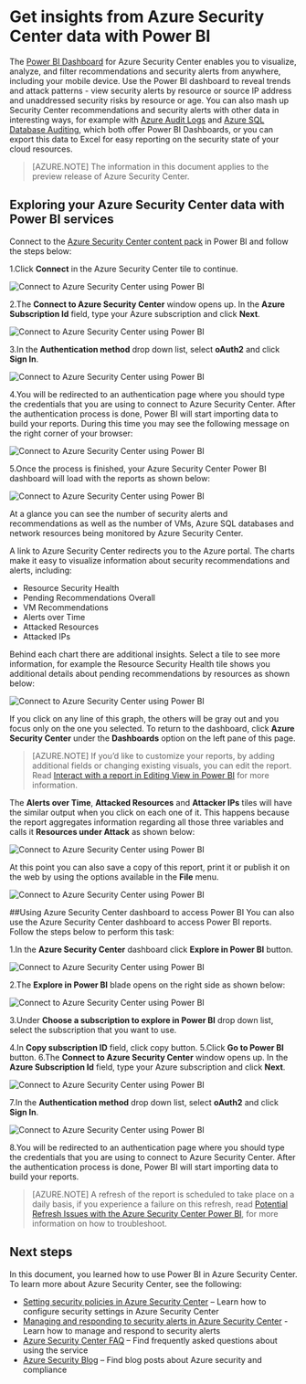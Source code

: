 <properties
   pageTitle="Get insights from Azure Security Center data with Power BI| Microsoft Azure"
   description="The Azure Security Center Power BI content pack makes it easy to find  security alerts, recommendations, attacked resources and trends, based on a dataset that has been created for your reporting."
   services="security-center"
   documentationCenter="na"
   authors="YuriDio"
   manager="swadhwa"
   editor=""/>

<tags
   ms.service="security-center"
   ms.devlang="na"
   ms.topic="hero-article"
   ms.tgt_pltfrm="na"
   ms.workload="na"
   ms.date="04/11/2016"
   ms.author="yurid"/>

# Get insights from Azure Security Center data with Power BI
The [Power BI Dashboard](http://aka.ms/azure-security-center-power-bi) for Azure Security Center enables you to visualize, analyze, and filter recommendations and security alerts from anywhere, including your mobile device. Use the Power BI dashboard to reveal trends and attack patterns - view security alerts by resource or source IP address and unaddressed security risks by resource or age. You can also mash up Security Center recommendations and security alerts with other data in interesting ways, for example with [Azure Audit Logs](https://powerbi.microsoft.com/blog/monitor-azure-audit-logs-with-power-bi/) and [Azure SQL Database Auditing](https://powerbi.microsoft.com/blog/monitor-your-azure-sql-database-auditing-activity-with-power-bi/), which both offer Power BI Dashboards, or you can export this data to Excel for easy reporting on the security state of your cloud resources.

> [AZURE.NOTE] The information in this document applies to the preview release of Azure Security Center.

## Exploring your Azure Security Center data with Power BI services
Connect to the [Azure Security Center content pack](https://app.powerbi.com/groups/me/getdata/services/azure-security-center) in Power BI and follow the steps below:

1.Click **Connect** in the Azure Security Center tile to continue.

![Connect to Azure Security Center using Power BI](./media/security-center-powerbi/security-center-powerbi-fig1.png)

2.The **Connect to Azure Security Center** window opens up. In the **Azure Subscription Id** field, type your Azure subscription and click **Next**.

![Connect to Azure Security Center using Power BI](./media/security-center-powerbi/security-center-powerbi-fig2.png)

3.In the **Authentication method** drop down list, select **oAuth2** and click **Sign In**.

![Connect to Azure Security Center using Power BI](./media/security-center-powerbi/security-center-powerbi-fig3.png)

4.You will be redirected to an authentication page where you should type the credentials that you are using to connect to Azure Security Center. After the authentication process is done, Power BI will start importing data to build your reports. During this time you may see the following message on the right corner of your browser:

![Connect to Azure Security Center using Power BI](./media/security-center-powerbi/security-center-powerbi-fig4.png)

5.Once the process is finished, your Azure Security Center Power BI dashboard will load with the reports as shown below:

![Connect to Azure Security Center using Power BI](./media/security-center-powerbi/security-center-powerbi-fig5.png)

At a glance you can see the number of security alerts and recommendations as well as the number of VMs, Azure SQL databases and network resources being monitored by Azure Security Center. 

A link to Azure Security Center redirects you to the Azure portal. The charts make it easy to visualize information about security recommendations and alerts, including: 

- Resource Security Health
- Pending Recommendations Overall
- VM Recommendations
- Alerts over Time
- Attacked Resources
- Attacked IPs

Behind each chart there are additional insights. Select a tile to see more information, for example the Resource Security Health tile shows you additional details about pending recommendations by resources as shown below:

![Connect to Azure Security Center using Power BI](./media/security-center-powerbi/security-center-powerbi-fig6.png)

If you click on any line of this graph, the others will be gray out and you focus only on the one you selected. To return to the dashboard, click **Azure Security Center** under the **Dashboards** option on the left pane of this page. 

> [AZURE.NOTE] If you’d like to customize your reports, by adding additional fields or changing existing visuals, you can edit the report. Read [Interact with a report in Editing View in Power BI](https://powerbi.microsoft.com/documentation/powerbi-service-interact-with-a-report-in-editing-view/) for more information.

The **Alerts over Time**, **Attacked Resources** and **Attacker IPs** tiles will have the similar output when you click on each one of it. This happens because the report aggregates information regarding all those three variables and calls it **Resources under Attack** as shown below:

![Connect to Azure Security Center using Power BI](./media/security-center-powerbi/security-center-powerbi-fig7.png)

At this point you can also save a copy of this report, print it or publish it on the web by using the options available in the **File** menu.

![Connect to Azure Security Center using Power BI](./media/security-center-powerbi/security-center-powerbi-fig8.png)


##Using Azure Security Center dashboard to access Power BI
You can also use the Azure Security Center dashboard to access Power BI reports. Follow the steps below to perform this task: 

1.In the **Azure Security Center** dashboard click **Explore in Power BI** button.

![Connect to Azure Security Center using Power BI](./media/security-center-powerbi/security-center-powerbi-fig9-new.png) 

2.The **Explore in Power BI** blade opens on the right side as shown below:

![Connect to Azure Security Center using Power BI](./media/security-center-powerbi/security-center-powerbi-fig10-1.png)

3.Under **Choose a subscription to explore in Power BI** drop down list, select the subscription that you want to use.

4.In **Copy subscription ID** field, click copy button.
5.Click **Go to Power BI** button.
6.The **Connect to Azure Security Center** window opens up. In the **Azure Subscription Id** field, type your Azure subscription and click **Next**.

![Connect to Azure Security Center using Power BI](./media/security-center-powerbi/security-center-powerbi-fig2.png)

7.In the **Authentication method** drop down list, select **oAuth2** and click **Sign In**.

![Connect to Azure Security Center using Power BI](./media/security-center-powerbi/security-center-powerbi-fig3.png) 

8.You will be redirected to an authentication page where you should type the credentials that you are using to connect to Azure Security Center. After the authentication process is done, Power BI will start importing data to build your reports.

> [AZURE.NOTE] A refresh of the report is scheduled to take place on a daily basis, if you experience a failure on this refresh, read [Potential Refresh Issues with the Azure Security Center Power BI](https://blogs.msdn.microsoft.com/azuresecurity/2016/04/07/azure-security-center-power-bi-refresh-fails/), for more information on how to troubleshoot.

## Next steps
In this document, you learned how to use Power BI in Azure Security Center. To learn more about Azure Security Center, see the following:

- [Setting security policies in Azure Security Center](security-center-policies.md)
– Learn how to configure security settings in Azure Security Center
- [Managing and responding to security alerts in Azure Security Center](security-center-managing-and-responding-alerts.md) - Learn how to manage and respond to security alerts
- [Azure Security Center FAQ](security-center-faq.md) – Find frequently asked questions about using the service
- [Azure Security Blog](http://blogs.msdn.com/b/azuresecurity/) – Find blog posts about Azure security and compliance
